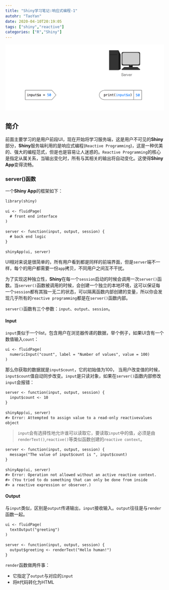 ```yaml
---
title: "Shiny学习笔记:响应式编程-1"
autohr: "TaoYan"
date: 2020-04-10T20:19:05
tags: ["shiny","reactive"]
categories: ["R","Shiny"]
---
```


![](https://raw.githubusercontent.com/YTLogos/pic_link/master/img/20200410235230.png)

## 简介

前面主要学习的是用户前段UI，现在开始将学习服务端，这是用户不可见的**Shiny**部分，**Shiny**服务端利用的是响应式编程(`Reactive Programming`)，这是一种优美的、强大的编程范式，但是也是容易让人迷惑的。`Reactive Programming`的核心是指定从属关系，当输出变化时，所有与其相关的输出将自动变化。这使得**Shiny App**变得流畅。

<!--more-->

### server()函数

一个**Shiny App**的框架如下：

```
library(shiny)

ui <- fluidPage(
  # front end interface
)

server <- function(input, output, session) {
  # back end logic
}

shinyApp(ui, server)
```

UI相对来说是很简单的，所有用户看到都是同样的前端界面，但是`server`端不一样，每个的用户都需要一份`app`拷贝，不同用户之间互不干扰。

为了实现这种独立性，**Shiny**在每一个`session`启动的时候会调用一次`server()`函数。当`server()`函数被调用的时候，会创建一个独立的本地环境，这可以保证每一个`session`都有其独一无二的状态，可以隔离函数内部创建的变量，所以你会发现几乎所有的`reactive programming`都是在`server()`函数内部。

`server()`函数有三个参数：`input`、`output`、`session`。

#### Input

`input`类似于一个list，包含用户在浏览器传递的数据，举个例子，如果UI含有一个数值输入`count`：

```
ui <- fluidPage(
  numericInput("count", label = "Number of values", value = 100)
)
```

那么你获取的数据就是`input$count`，它的初始值为100， 当用户改变值的时候，`input$count`值自动同步改变。`input`是只读对象，如果在`server()`函数内部修改`input`会报错：

```
server <- function(input, output, session) {
  input$count <- 10  
}

shinyApp(ui, server)
#> Error: Attempted to assign value to a read-only reactivevalues object
```

> `input`会有选择性地允许谁可以读取它，要读取`input`中的值，必须是由`renderText()`,`reactive()`等类似函数创建的`reactive context`。

```
server <- function(input, output, session) {
  message("The value of input$count is ", input$count)
}

shinyApp(ui, server)
#> Error: Operation not allowed without an active reactive context. 
#> (You tried to do something that can only be done from inside 
#> a reactive expression or observer.)
```

#### Output

与`input`类似，区别是`output`传递输出，`input`接收输入。`output`往往是与`render`函数一起。

```
ui <- fluidPage(
  textOutput("greeting")
)

server <- function(input, output, session) {
  output$greeting <- renderText("Hello human!")
}
```

`render`函数做两件事：

* 它指定了`output`与对应的`input`
* 将`R`代码转化为HTML

